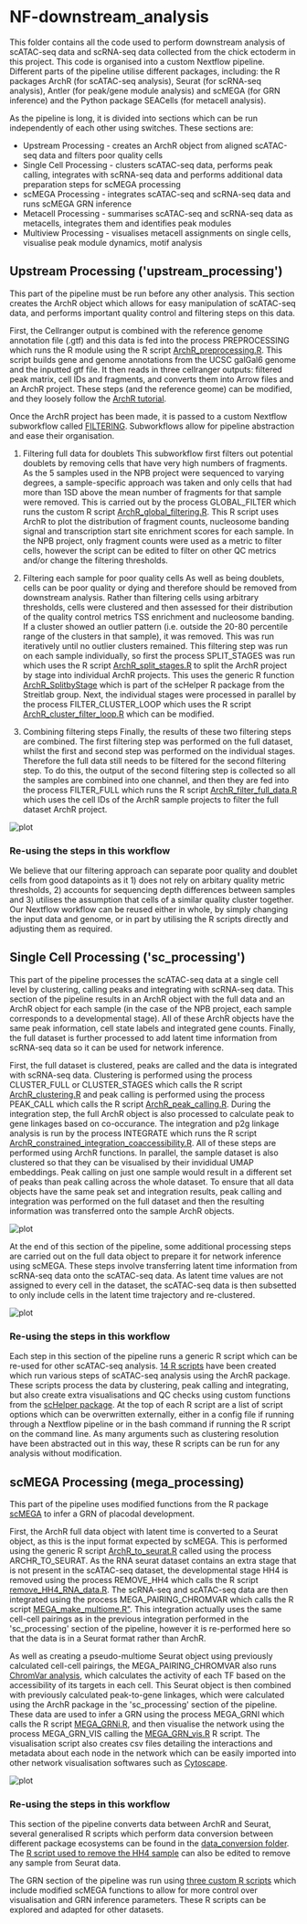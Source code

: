 # NF-downstream_analysis

This folder contains all the code used to perform downstream analysis of scATAC-seq data and scRNA-seq data collected from the chick ectoderm in this project. This code is organised into a custom Nextflow pipeline. Different parts of the pipeline utilise different packages, including: the R packages ArchR (for scATAC-seq analysis), Seurat (for scRNA-seq analysis), Antler (for peak/gene module analysis) and scMEGA (for GRN inference) and the Python package SEACells (for metacell analysis). 

As the pipeline is long, it is divided into sections which can be run independently of each other using switches. These sections are:

* Upstream Processing - creates an ArchR object from aligned scATAC-seq data and filters poor quality cells
* Single Cell Processing - clusters scATAC-seq data, performs peak calling, integrates with scRNA-seq data and performs additional data preparation steps for scMEGA processing
* scMEGA Processing - integrates scATAC-seq and scRNA-seq data and runs scMEGA GRN inference
* Metacell Processing - summarises scATAC-seq and scRNA-seq data as metacells, integrates them and identifies peak modules
* Multiview Processing - visualises metacell assignments on single cells, visualise peak module dynamics, motif analysis

## Upstream Processing ('upstream_processing')
This part of the pipeline must be run before any other analysis. This section creates the ArchR object which allows for easy manipulation of scATAC-seq data, and performs important quality control and filtering steps on this data. 

First, the Cellranger output is combined with the reference genome annotation file (.gtf) and this data is fed into the process PREPROCESSING which runs the R module using the R script [ArchR_preprocessing.R](https://github.com/evaham1/atac_neural_plate_border/blob/main/NF-downstream_analysis/bin/ArchR_preprocessing/ArchR_preprocessing.R). This script builds gene and genome annotations from the UCSC galGal6 genome and the inputted gtf file. It then reads in three cellranger outputs: filtered peak matrix, cell IDs and fragments, and converts them into Arrow files and an ArchR project. These steps (and the reference geome) can be modified, and they loosely follow the [ArchR tutorial](https://www.archrproject.com/bookdown/index.html).

Once the ArchR project has been made, it is passed to a custom Nextflow subworkflow called [FILTERING](https://github.com/evaham1/atac_neural_plate_border/blob/main/NF-downstream_analysis/subworkflows/local/UPSTREAM_PROCESSING/Filtering.nf). Subworkflows allow for pipeline abstraction and ease their organisation. 

1) Filtering full data for doublets
This subworkflow first filters out potential doublets by removing cells that have very high numbers of fragments. As the 5 samples used in the NPB project were sequenced to varying degrees, a sample-specific approach was taken and only cells that had more than 1SD above the mean number of fragments for that sample were removed. This is carried out by the process GLOBAL_FILTER which runs the custom R script [ArchR_global_filtering.R](https://github.com/evaham1/atac_neural_plate_border/blob/main/NF-downstream_analysis/bin/ArchR_preprocessing/ArchR_global_filtering.R). This R script uses ArchR to plot the distribution of fragment counts, nucleosome banding signal and transcription start site enrichment scores for each sample. In the NPB project, only fragment counts were used as a metric to filter cells, however the script can be edited to filter on other QC metrics and/or change the filtering thresholds. 

2) Filtering each sample for poor quality cells
As well as being doublets, cells can be poor quality or dying and therefore should be removed from downstream analysis. Rather than filtering cells using arbitrary thresholds, cells were clustered and then assessed for their distribution of the quality control metrics TSS enrichment and nucleosome banding. If a cluster showed an outlier pattern (i.e. outside the 20-80 percentile range of the clusters in that sample), it was removed. This was run iteratively until no outlier clusters remained. This filtering step was run on each sample individually, so first the process SPLIT_STAGES was run which uses the R script [ArchR_split_stages.R](https://github.com/evaham1/atac_neural_plate_border/blob/main/NF-downstream_analysis/bin/ArchR_utilities/ArchR_split_stages.R) to split the ArchR project by stage into individual ArchR projects. This uses the generic R function [ArchR_SplitbyStage](https://github.com/alexthiery/scHelper/blob/master/R/ArchR_SplitbyStage.R) which is part of the scHelper R package from the Streitlab group. Next, the individual stages were processed in parallel by the process FILTER_CLUSTER_LOOP which uses the R script [ArchR_cluster_filter_loop.R](https://github.com/evaham1/atac_neural_plate_border/blob/main/NF-downstream_analysis/bin/ArchR_preprocessing/ArchR_cluster_filter_loop.R) which can be modified. 

3) Combining filtering steps
Finally, the results of these two filtering steps are combined. The first filtering step was performed on the full dataset, whilst the first and second step was performed on the individual stages. Therefore the full data still needs to be filtered for the second filtering step. To do this, the output of the second filtering step is collected so all the samples are combined into one channel, and then they are fed into the process FILTER_FULL which runs the R script [ArchR_filter_full_data.R](https://github.com/evaham1/atac_neural_plate_border/blob/main/NF-downstream_analysis/bin/ArchR_preprocessing/ArchR_filter_full_data.R) which uses the cell IDs of the ArchR sample projects to filter the full dataset ArchR project. 

![plot](preprocess_filtering.png)

### Re-using the steps in this workflow
We believe that our filtering approach can separate poor quality and doublet cells from good datapoints as it 1) does not rely on arbitary quality metric thresholds, 2) accounts for sequencing depth differences between samples and 3) utilises the assumption that cells of a similar quality cluster together. Our Nextflow workflow can be reused either in whole, by simply changing the input data and genome, or in part by utilising the R scripts directly and adjusting them as required. 

## Single Cell Processing ('sc_processing')
This part of the pipeline processes the scATAC-seq data at a single cell level by clustering, calling peaks and integrating with scRNA-seq data. This section of the pipeline results in an ArchR object with the full data and an ArchR object for each sample (in the case of the NPB project, each sample corresponds to a developmental stage). All of these ArchR objects have the same peak information, cell state labels and integrated gene counts. Finally, the full dataset is further processed to add latent time information from scRNA-seq data so it can be used for network inference. 

First, the full dataset is clustered, peaks are called and the data is integrated with scRNA-seq data. Clustering is performed using the process CLUSTER_FULL or CLUSTER_STAGES which calls the R script [ArchR_clustering.R](https://github.com/evaham1/atac_neural_plate_border/blob/main/NF-downstream_analysis/bin/ArchR_utilities/ArchR_clustering.R) and peak calling is performed using the process PEAK_CALL which calls the R script [ArchR_peak_calling.R](https://github.com/evaham1/atac_neural_plate_border/blob/main/NF-downstream_analysis/bin/ArchR_utilities/ArchR_peak_calling.R). During the integration step, the full ArchR object is also processed to calculate peak to gene linkages based on co-occurance. The integration and p2g linkage analysis is run by the process INTEGRATE which runs the R script [ArchR_constrained_integration_coaccessibility.R](https://github.com/evaham1/atac_neural_plate_border/blob/main/NF-downstream_analysis/bin/Integration/ArchR_constrained_integration_coaccessibility.R). All of these steps are performed using ArchR functions. In parallel, the sample dataset is also clustered so that they can be visualised by their invididual UMAP embeddings. Peak calling on just one sample would result in a different set of peaks than peak calling across the whole dataset. To ensure that all data objects have the same peak set and integration results, peak calling and integration was performed on the full dataset and then the resulting information was transferred onto the sample ArchR objects. 

![plot](sc_processing.png)

At the end of this section of the pipeline, some additional processing steps are carried out on the full data object to prepare it for network inference using scMEGA. These steps involve transferring latent time information from scRNA-seq data onto the scATAC-seq data. As latent time values are not assigned to every cell in the dataset, the scATAC-seq data is then subsetted to only include cells in the latent time trajectory and re-clustered. 

![plot](sc_processing_fulldata.png)

### Re-using the steps in this workflow
Each step in this section of the pipeline runs a generic R script which can be re-used for other scATAC-seq analysis. [14 R scripts](https://github.com/evaham1/atac_neural_plate_border/tree/main/NF-downstream_analysis/bin/ArchR_utilities) have been created which run various steps of scATAC-seq analysis using the ArchR package. These scripts process the data by clustering, peak calling and integrating, but also create extra visualisations and QC checks using custom functions from the [scHelper package](https://github.com/alexthiery/scHelper). At the top of each R script are a list of script options which can be overwritten externally, either in a config file if running through a Nextflow pipeline or in the bash command if running the R script on the command line. As many arguments such as clustering resolution have been abstracted out in this way, these R scripts can be run for any analysis without modification. 

## scMEGA Processing (mega_processing)
This part of the pipeline uses modified functions from the R package [scMEGA](https://github.com/CostaLab/scMEGA) to infer a GRN of placodal development. 

First, the ArchR full data object with latent time is converted to a Seurat object, as this is the input format expected by scMEGA. This is performed using the generic R script [ArchR_to_seurat.R](https://github.com/evaham1/atac_neural_plate_border/blob/main/NF-downstream_analysis/bin/data_conversion/ArchR_to_seurat.R) called using the process ARCHR_TO_SEURAT. As the RNA seurat dataset contains an extra stage that is not present in the scATAC-seq dataset, the developmental stage HH4 is removed using the process REMOVE_HH4 which calls the R script [remove_HH4_RNA_data.R](https://github.com/evaham1/atac_neural_plate_border/blob/main/NF-downstream_analysis/bin/data_conversion/remove_HH4_RNA_data.R). The scRNA-seq and scATAC-seq data are then integrated using the process MEGA_PAIRING_CHROMVAR which calls the R script [MEGA_make_multiome.R"](https://github.com/evaham1/atac_neural_plate_border/blob/main/NF-downstream_analysis/bin/scMEGA/MEGA_make_multiome.R). This integration actually uses the same cell-cell pairings as in the previous integration performed in the 'sc_processing' section of the pipeline, however it is re-performed here so that the data is in a Seurat format rather than ArchR. 

As well as creating a pseudo-multiome Seurat object using previously calculated cell-cell pairings, the MEGA_PAIRING_CHROMVAR also runs [ChromVar analysis](https://greenleaflab.github.io/chromVAR/articles/Introduction.html#:~:text=chromVAR%20is%20an%20R%20package,annotations%20such%20as%20motif%20positions.), which calculates the activity of each TF based on the accessibility of its targets in each cell. This Seurat object is then combined with previously calculated peak-to-gene linkages, which were calculated using the ArchR package in the 'sc_processing' section of the pipeline. These data are used to infer a GRN using the process MEGA_GRNI which calls the R script [MEGA_GRNi.R](https://github.com/evaham1/atac_neural_plate_border/blob/main/NF-downstream_analysis/bin/scMEGA/MEGA_GRNi.R), and then visualise the network using the process MEGA_GRN_VIS calling the [MEGA_GRN_vis.R](https://github.com/evaham1/atac_neural_plate_border/blob/main/NF-downstream_analysis/bin/scMEGA/MEGA_GRN_vis.R) R script. The visualisation script also creates csv files detailing the interactions and metadata about each node in the network which can be easily imported into other network visualisation softwares such as [Cytoscape](https://cytoscape.org/). 

![plot](mega_processing.png)

### Re-using the steps in this workflow
This section of the pipeline converts data between ArchR and Seurat, several generalised R scripts which perform data conversion between different package ecosystems can be found in the [data_conversion folder](https://github.com/evaham1/atac_neural_plate_border/tree/main/NF-downstream_analysis/bin/data_conversion). The [R script used to remove the HH4 sample](https://github.com/evaham1/atac_neural_plate_border/blob/main/NF-downstream_analysis/bin/data_conversion/remove_HH4_RNA_data.R) can also be edited to remove any sample from Seurat data. 

The GRN section of the pipeline was run using [three custom R scripts](https://github.com/evaham1/atac_neural_plate_border/tree/main/NF-downstream_analysis/bin/scMEGA) which include modified scMEGA functions to allow for more control over visualisation and GRN inference parameters. These R scripts can be explored and adapted for other datasets. 



